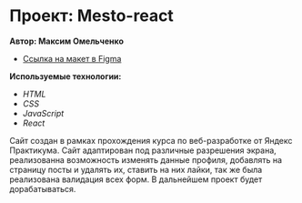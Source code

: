 # Проект: Mesto-react

__Автор: Максим Омельченко__
* [Ссылка на макет в Figma](https://www.figma.com/file/2cn9N9jSkmxD84oJik7xL7/JavaScript.-Sprint-4?node-id=28212%3A2&t=KjQiTXstqN6WKjmk-0)


__Используемые технологии:__

* _HTML_
* _CSS_
* _JavaScript_
* _React_

Сайт создан в рамках прохождения курса по веб-разработке от Яндекс Практикума. Сайт адаптирован под различные разрешения экрана, реализованна возможность изменять данные профиля, добавлять на страницу посты и удалять их, ставить на них лайки, так же была реализована валидация всех форм. В дальнейшем проект будет дорабатываться. 
